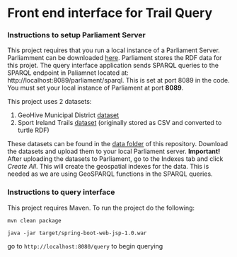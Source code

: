 # Front end interface for Trail Query

### Instructions to setup Parliament Server

This project requires that you run a local instance of a Parliament Server. Parliamment can be downloaded [here](http://parliament.semwebcentral.org/). Parliament stores the RDF data for this projet. The query interface application sends SPARQL queries to the SPARQL endpoint in Paliamnet located at: http://localhost:8089/parliament/sparql. This is set at port 8089 in the code. You must set your local instance of Parliament at port **8089**. 

This project uses 2 datasets:

1. GeoHive Municipal District [dataset](http://data.geohive.ie/downloadAndQuery.html)
2. Sport Ireland Trails [dataset](https://data.gov.ie/dataset/sport-ireland-trails) (originally stored as CSV and converted to turtle RDF)

These datasets can be found in the [data folder](https://github.com/ammarqureshi/Trail-Front-End-Interface/tree/master/spring-boot-web-jsp/data) of this repository. Download the datasets and upload them to your local Parliament server. **Important!** After uploading the datasets to Parliament, go to the Indexes tab and click *Create All*. This will create the geospatial indexes for the data. This is needed as we are using GeoSPARQL functions in the SPARQL queries.


### Instructions to query interface

This project requires Maven. To run the project do the following: 

```
mvn clean package
```

```
java -jar target/spring-boot-web-jsp-1.0.war
```
go to ```http://localhost:8080/query``` to begin querying
